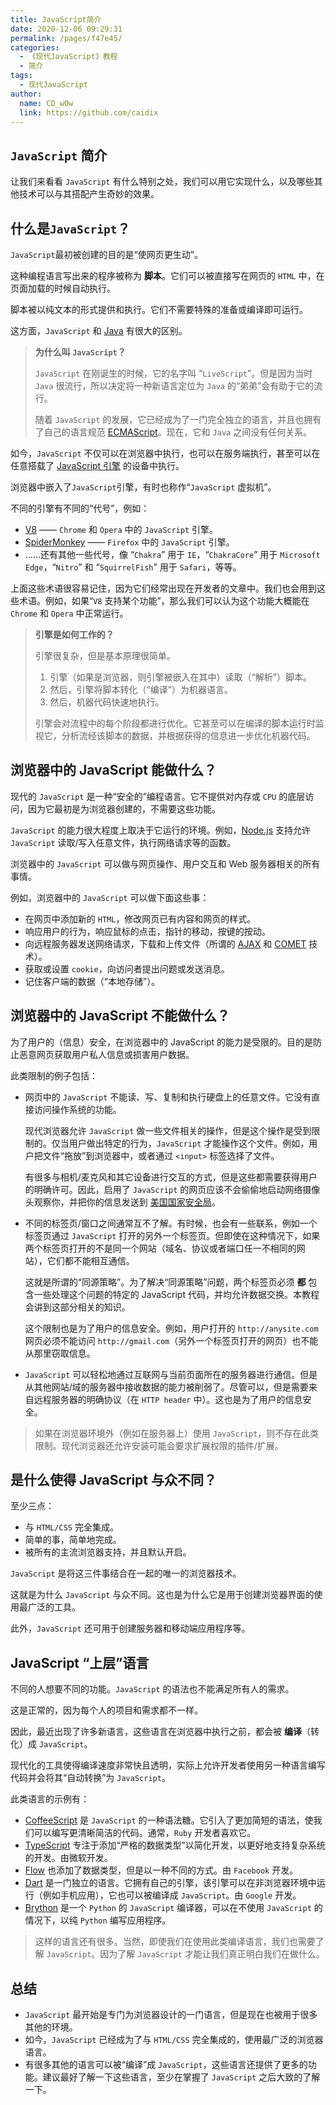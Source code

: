 ```yaml
---
title: JavaScript简介
date: 2020-12-06 09:29:31
permalink: /pages/f47e45/
categories:
  - 《现代JavaScript》教程
  - 简介
tags: 
  - 现代JavaScript
author: 
  name: CD_wOw
  link: https://github.com/caidix
---
```


## `JavaScript` 简介

让我们来看看 `JavaScript` 有什么特别之处，我们可以用它实现什么，以及哪些其他技术可以与其搭配产生奇妙的效果。

## 什么是`JavaScript`？

`JavaScript`最初被创建的目的是“使网页更生动”。

这种编程语言写出来的程序被称为 **脚本**。它们可以被直接写在网页的 `HTML` 中，在页面加载的时候自动执行。

脚本被以纯文本的形式提供和执行。它们不需要特殊的准备或编译即可运行。

这方面，`JavaScript` 和 [Java](https://en.wikipedia.org/wiki/Java_(programming_language)) 有很大的区别。

> **为什么叫 `JavaScript`？**
>
> `JavaScript` 在刚诞生的时候，它的名字叫 “`LiveScript`”。但是因为当时 `Java` 很流行，所以决定将一种新语言定位为 `Java` 的“弟弟”会有助于它的流行。
>
> 随着 `JavaScript` 的发展，它已经成为了一门完全独立的语言，并且也拥有了自己的语言规范 [ECMAScript](http://en.wikipedia.org/wiki/ECMAScript)。现在，它和 `Java` 之间没有任何关系。

如今，`JavaScript` 不仅可以在浏览器中执行，也可以在服务端执行，甚至可以在任意搭载了 [JavaScript 引擎](https://en.wikipedia.org/wiki/JavaScript_engine) 的设备中执行。

浏览器中嵌入了` JavaScript `引擎，有时也称作“`JavaScript` 虚拟机”。

不同的引擎有不同的“代号”，例如：

- [V8](https://en.wikipedia.org/wiki/V8_(JavaScript_engine)) —— `Chrome` 和 `Opera` 中的 `JavaScript` 引擎。
- [SpiderMonkey](https://en.wikipedia.org/wiki/SpiderMonkey) —— `Firefox` 中的 `JavaScript` 引擎。
- ……还有其他一些代号，像 “`Chakra`” 用于 `IE`，“`ChakraCore`” 用于 `Microsoft Edge`，“`Nitro`” 和 “`SquirrelFish`” 用于 `Safari`，等等。

上面这些术语很容易记住，因为它们经常出现在开发者的文章中。我们也会用到这些术语。例如，如果“`V8` 支持某个功能”，那么我们可以认为这个功能大概能在 `Chrome` 和 `Opera` 中正常运行。

> **引擎是如何工作的？**
>
> 引擎很复杂，但是基本原理很简单。
>
> 1. 引擎（如果是浏览器，则引擎被嵌入在其中）读取（“解析”）脚本。
> 2. 然后，引擎将脚本转化（“编译”）为机器语言。
> 3. 然后，机器代码快速地执行。
>
> 引擎会对流程中的每个阶段都进行优化。它甚至可以在编译的脚本运行时监视它，分析流经该脚本的数据，并根据获得的信息进一步优化机器代码。

## 浏览器中的 JavaScript 能做什么？

现代的 `JavaScript` 是一种“安全的”编程语言。它不提供对内存或 `CPU` 的底层访问，因为它最初是为浏览器创建的，不需要这些功能。

`JavaScript` 的能力很大程度上取决于它运行的环境。例如，[Node.js](https://wikipedia.org/wiki/Node.js) 支持允许 `JavaScript` 读取/写入任意文件，执行网络请求等的函数。

浏览器中的 `JavaScript` 可以做与网页操作、用户交互和 Web 服务器相关的所有事情。

例如，浏览器中的 `JavaScript` 可以做下面这些事：

- 在网页中添加新的 `HTML`，修改网页已有内容和网页的样式。
- 响应用户的行为，响应鼠标的点击，指针的移动，按键的按动。
- 向远程服务器发送网络请求，下载和上传文件（所谓的 [AJAX](https://en.wikipedia.org/wiki/Ajax_(programming)) 和 [COMET](https://en.wikipedia.org/wiki/Comet_(programming)) 技术）。
- 获取或设置 `cookie`，向访问者提出问题或发送消息。
- 记住客户端的数据（“本地存储”）。

## 浏览器中的 JavaScript 不能做什么？

为了用户的（信息）安全，在浏览器中的 JavaScript 的能力是受限的。目的是防止恶意网页获取用户私人信息或损害用户数据。

此类限制的例子包括：

- 网页中的 `JavaScript` 不能读、写、复制和执行硬盘上的任意文件。它没有直接访问操作系统的功能。

  现代浏览器允许 `JavaScript` 做一些文件相关的操作，但是这个操作是受到限制的。仅当用户做出特定的行为，`JavaScript` 才能操作这个文件。例如，用户把文件“拖放”到浏览器中，或者通过 `<input>` 标签选择了文件。

  有很多与相机/麦克风和其它设备进行交互的方式，但是这些都需要获得用户的明确许可。因此，启用了 `JavaScript` 的网页应该不会偷偷地启动网络摄像头观察你，并把你的信息发送到 [美国国家安全局](https://en.wikipedia.org/wiki/National_Security_Agency)。

- 不同的标签页/窗口之间通常互不了解。有时候，也会有一些联系，例如一个标签页通过 `JavaScript` 打开的另外一个标签页。但即使在这种情况下，如果两个标签页打开的不是同一个网站（域名、协议或者端口任一不相同的网站），它们都不能相互通信。

  这就是所谓的“同源策略”。为了解决“同源策略”问题，两个标签页必须 **都** 包含一些处理这个问题的特定的 JavaScript 代码，并均允许数据交换。本教程会讲到这部分相关的知识。

  这个限制也是为了用户的信息安全。例如，用户打开的 `http://anysite.com` 网页必须不能访问 `http://gmail.com`（另外一个标签页打开的网页）也不能从那里窃取信息。

- `JavaScript` 可以轻松地通过互联网与当前页面所在的服务器进行通信。但是从其他网站/域的服务器中接收数据的能力被削弱了。尽管可以，但是需要来自远程服务器的明确协议（在 `HTTP header` 中）。这也是为了用户的信息安全。

> 如果在浏览器环境外（例如在服务器上）使用 `JavaScript`，则不存在此类限制。现代浏览器还允许安装可能会要求扩展权限的插件/扩展。

## 是什么使得 JavaScript 与众不同？

至少三点：

- 与 `HTML/CSS` 完全集成。
- 简单的事，简单地完成。
- 被所有的主流浏览器支持，并且默认开启。

`JavaScript` 是将这三件事结合在一起的唯一的浏览器技术。

这就是为什么 `JavaScript` 与众不同。这也是为什么它是用于创建浏览器界面的使用最广泛的工具。

此外，`JavaScript` 还可用于创建服务器和移动端应用程序等。

## JavaScript “上层”语言

不同的人想要不同的功能。`JavaScript` 的语法也不能满足所有人的需求。

这是正常的，因为每个人的项目和需求都不一样。

因此，最近出现了许多新语言，这些语言在浏览器中执行之前，都会被 **编译**（转化）成 `JavaScript`。

现代化的工具使得编译速度非常快且透明，实际上允许开发者使用另一种语言编写代码并会将其“自动转换”为 `JavaScript`。

此类语言的示例有：

- [CoffeeScript](http://coffeescript.org/) 是 `JavaScript` 的一种语法糖。它引入了更加简短的语法，使我们可以编写更清晰简洁的代码。通常，`Ruby` 开发者喜欢它。
- [TypeScript](http://www.typescriptlang.org/) 专注于添加“严格的数据类型”以简化开发，以更好地支持复杂系统的开发。由微软开发。
- [Flow](http://flow.org/) 也添加了数据类型，但是以一种不同的方式。由 `Facebook` 开发。
- [Dart](https://www.dartlang.org/) 是一门独立的语言。它拥有自己的引擎，该引擎可以在非浏览器环境中运行（例如手机应用），它也可以被编译成 `JavaScript`。由 `Google` 开发。
- [Brython](https://brython.info/) 是一个 `Python` 的 `JavaScript` 编译器，可以在不使用 `JavaScript` 的情况下，以纯 `Python` 编写应用程序。

> 这样的语言还有很多。当然，即使我们在使用此类编译语言，我们也需要了解 `JavaScript`。因为了解 `JavaScript` 才能让我们真正明白我们在做什么。

## 总结

- `JavaScript` 最开始是专门为浏览器设计的一门语言，但是现在也被用于很多其他的环境。
- 如今，`JavaScript` 已经成为了与 `HTML/CSS` 完全集成的，使用最广泛的浏览器语言。
- 有很多其他的语言可以被“编译”成 `JavaScript`，这些语言还提供了更多的功能。建议最好了解一下这些语言，至少在掌握了 `JavaScript` 之后大致的了解一下。